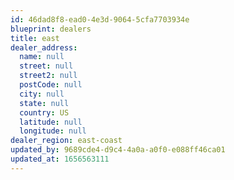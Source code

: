 ```yaml
---
id: 46dad8f8-ead0-4e3d-9064-5cfa7703934e
blueprint: dealers
title: east
dealer_address:
  name: null
  street: null
  street2: null
  postCode: null
  city: null
  state: null
  country: US
  latitude: null
  longitude: null
dealer_region: east-coast
updated_by: 9689cde4-d9c4-4a0a-a0f0-e088ff46ca01
updated_at: 1656563111
---
```

